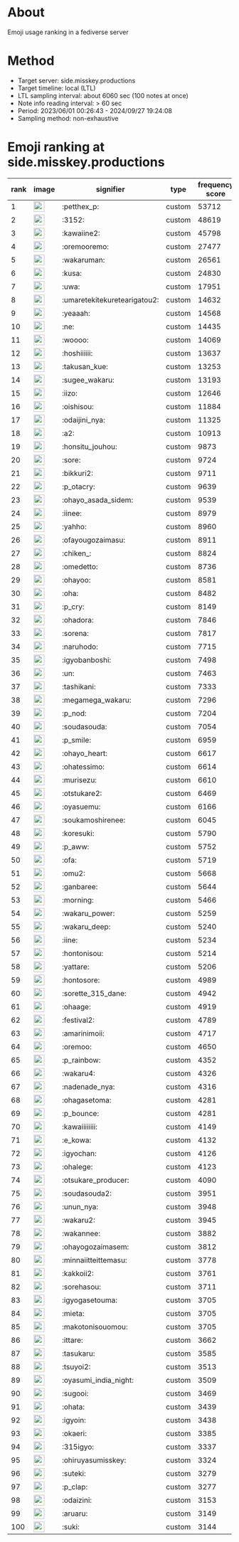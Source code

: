 # About
Emoji usage ranking in a fediverse server

# Method
- Target server: side.misskey.productions
- Target timeline: local (LTL)
- LTL sampling interval: about 6060 sec (100 notes at once)
- Note info reading interval: > 60 sec
- Period: 2023/06/01 00:26:43 - 2024/09/27 19:24:08 
- Sampling method: non-exhaustive

# Emoji ranking at side.misskey.productions

|rank|image|signifier|type|frequency score|
|----|----|----|----|----|
|1|<img height="24" src="https://side.misskey.productions/emoji/petthex_p.webp">|:petthex_p:|custom|53712|
|2|<img height="24" src="https://side.misskey.productions/emoji/3152.webp">|:3152:|custom|48619|
|3|<img height="24" src="https://side.misskey.productions/emoji/kawaiine2.webp">|:kawaiine2:|custom|45798|
|4|<img height="24" src="https://side.misskey.productions/emoji/oremooremo.webp">|:oremooremo:|custom|27477|
|5|<img height="24" src="https://side.misskey.productions/emoji/wakaruman.webp">|:wakaruman:|custom|26561|
|6|<img height="24" src="https://side.misskey.productions/emoji/kusa.webp">|:kusa:|custom|24830|
|7|<img height="24" src="https://side.misskey.productions/emoji/uwa.webp">|:uwa:|custom|17951|
|8|<img height="24" src="https://side.misskey.productions/emoji/umaretekitekuretearigatou2.webp">|:umaretekitekuretearigatou2:|custom|14632|
|9|<img height="24" src="https://side.misskey.productions/emoji/yeaaah.webp">|:yeaaah:|custom|14568|
|10|<img height="24" src="https://side.misskey.productions/emoji/ne.webp">|:ne:|custom|14435|
|11|<img height="24" src="https://side.misskey.productions/emoji/woooo.webp">|:woooo:|custom|14069|
|12|<img height="24" src="https://side.misskey.productions/emoji/hoshiiiiii.webp">|:hoshiiiiii:|custom|13637|
|13|<img height="24" src="https://side.misskey.productions/emoji/takusan_kue.webp">|:takusan_kue:|custom|13253|
|14|<img height="24" src="https://side.misskey.productions/emoji/sugee_wakaru.webp">|:sugee_wakaru:|custom|13193|
|15|<img height="24" src="https://side.misskey.productions/emoji/iizo.webp">|:iizo:|custom|12646|
|16|<img height="24" src="https://side.misskey.productions/emoji/oishisou.webp">|:oishisou:|custom|11884|
|17|<img height="24" src="https://side.misskey.productions/emoji/odaijini_nya.webp">|:odaijini_nya:|custom|11325|
|18|<img height="24" src="https://side.misskey.productions/emoji/a2.webp">|:a2:|custom|10913|
|19|<img height="24" src="https://side.misskey.productions/emoji/honsitu_jouhou.webp">|:honsitu_jouhou:|custom|9873|
|20|<img height="24" src="https://side.misskey.productions/emoji/sore.webp">|:sore:|custom|9724|
|21|<img height="24" src="https://side.misskey.productions/emoji/bikkuri2.webp">|:bikkuri2:|custom|9711|
|22|<img height="24" src="https://side.misskey.productions/emoji/p_otacry.webp">|:p_otacry:|custom|9639|
|23|<img height="24" src="https://side.misskey.productions/emoji/ohayo_asada_sidem.webp">|:ohayo_asada_sidem:|custom|9539|
|24|<img height="24" src="https://side.misskey.productions/emoji/iinee.webp">|:iinee:|custom|8979|
|25|<img height="24" src="https://side.misskey.productions/emoji/yahho.webp">|:yahho:|custom|8960|
|26|<img height="24" src="https://side.misskey.productions/emoji/ofayougozaimasu.webp">|:ofayougozaimasu:|custom|8911|
|27|<img height="24" src="https://side.misskey.productions/emoji/chiken_.webp">|:chiken_:|custom|8824|
|28|<img height="24" src="https://side.misskey.productions/emoji/omedetto.webp">|:omedetto:|custom|8736|
|29|<img height="24" src="https://side.misskey.productions/emoji/ohayoo.webp">|:ohayoo:|custom|8581|
|30|<img height="24" src="https://side.misskey.productions/emoji/oha.webp">|:oha:|custom|8482|
|31|<img height="24" src="https://side.misskey.productions/emoji/p_cry.webp">|:p_cry:|custom|8149|
|32|<img height="24" src="https://side.misskey.productions/emoji/ohadora.webp">|:ohadora:|custom|7846|
|33|<img height="24" src="https://side.misskey.productions/emoji/sorena.webp">|:sorena:|custom|7817|
|34|<img height="24" src="https://side.misskey.productions/emoji/naruhodo.webp">|:naruhodo:|custom|7715|
|35|<img height="24" src="https://side.misskey.productions/emoji/igyobanboshi.webp">|:igyobanboshi:|custom|7498|
|36|<img height="24" src="https://side.misskey.productions/emoji/un.webp">|:un:|custom|7463|
|37|<img height="24" src="https://side.misskey.productions/emoji/tashikani.webp">|:tashikani:|custom|7333|
|38|<img height="24" src="https://side.misskey.productions/emoji/megamega_wakaru.webp">|:megamega_wakaru:|custom|7296|
|39|<img height="24" src="https://side.misskey.productions/emoji/p_nod.webp">|:p_nod:|custom|7204|
|40|<img height="24" src="https://side.misskey.productions/emoji/soudasouda.webp">|:soudasouda:|custom|7054|
|41|<img height="24" src="https://side.misskey.productions/emoji/p_smile.webp">|:p_smile:|custom|6959|
|42|<img height="24" src="https://side.misskey.productions/emoji/ohayo_heart.webp">|:ohayo_heart:|custom|6617|
|43|<img height="24" src="https://side.misskey.productions/emoji/ohatessimo.webp">|:ohatessimo:|custom|6614|
|44|<img height="24" src="https://side.misskey.productions/emoji/murisezu.webp">|:murisezu:|custom|6610|
|45|<img height="24" src="https://side.misskey.productions/emoji/otstukare2.webp">|:otstukare2:|custom|6469|
|46|<img height="24" src="https://side.misskey.productions/emoji/oyasuemu.webp">|:oyasuemu:|custom|6166|
|47|<img height="24" src="https://side.misskey.productions/emoji/soukamoshirenee.webp">|:soukamoshirenee:|custom|6045|
|48|<img height="24" src="https://side.misskey.productions/emoji/koresuki.webp">|:koresuki:|custom|5790|
|49|<img height="24" src="https://side.misskey.productions/emoji/p_aww.webp">|:p_aww:|custom|5752|
|50|<img height="24" src="https://side.misskey.productions/emoji/ofa.webp">|:ofa:|custom|5719|
|51|<img height="24" src="https://side.misskey.productions/emoji/omu2.webp">|:omu2:|custom|5668|
|52|<img height="24" src="https://side.misskey.productions/emoji/ganbaree.webp">|:ganbaree:|custom|5644|
|53|<img height="24" src="https://side.misskey.productions/emoji/morning.webp">|:morning:|custom|5466|
|54|<img height="24" src="https://side.misskey.productions/emoji/wakaru_power.webp">|:wakaru_power:|custom|5259|
|55|<img height="24" src="https://side.misskey.productions/emoji/wakaru_deep.webp">|:wakaru_deep:|custom|5240|
|56|<img height="24" src="https://side.misskey.productions/emoji/iine.webp">|:iine:|custom|5234|
|57|<img height="24" src="https://side.misskey.productions/emoji/hontonisou.webp">|:hontonisou:|custom|5214|
|58|<img height="24" src="https://side.misskey.productions/emoji/yattare.webp">|:yattare:|custom|5206|
|59|<img height="24" src="https://side.misskey.productions/emoji/hontosore.webp">|:hontosore:|custom|4989|
|60|<img height="24" src="https://side.misskey.productions/emoji/sorette_315_dane.webp">|:sorette_315_dane:|custom|4942|
|61|<img height="24" src="https://side.misskey.productions/emoji/ohaage.webp">|:ohaage:|custom|4919|
|62|<img height="24" src="https://side.misskey.productions/emoji/festival2.webp">|:festival2:|custom|4789|
|63|<img height="24" src="https://side.misskey.productions/emoji/amarinimoii.webp">|:amarinimoii:|custom|4717|
|64|<img height="24" src="https://side.misskey.productions/emoji/oremoo.webp">|:oremoo:|custom|4650|
|65|<img height="24" src="https://side.misskey.productions/emoji/p_rainbow.webp">|:p_rainbow:|custom|4352|
|66|<img height="24" src="https://side.misskey.productions/emoji/wakaru4.webp">|:wakaru4:|custom|4326|
|67|<img height="24" src="https://side.misskey.productions/emoji/nadenade_nya.webp">|:nadenade_nya:|custom|4316|
|68|<img height="24" src="https://side.misskey.productions/emoji/ohagasetoma.webp">|:ohagasetoma:|custom|4281|
|69|<img height="24" src="https://side.misskey.productions/emoji/p_bounce.webp">|:p_bounce:|custom|4281|
|70|<img height="24" src="https://side.misskey.productions/emoji/kawaiiiiiiii.webp">|:kawaiiiiiiii:|custom|4149|
|71|<img height="24" src="https://side.misskey.productions/emoji/e_kowa.webp">|:e_kowa:|custom|4132|
|72|<img height="24" src="https://side.misskey.productions/emoji/igyochan.webp">|:igyochan:|custom|4126|
|73|<img height="24" src="https://side.misskey.productions/emoji/ohalege.webp">|:ohalege:|custom|4123|
|74|<img height="24" src="https://side.misskey.productions/emoji/otsukare_producer.webp">|:otsukare_producer:|custom|4090|
|75|<img height="24" src="https://side.misskey.productions/emoji/soudasouda2.webp">|:soudasouda2:|custom|3951|
|76|<img height="24" src="https://side.misskey.productions/emoji/unun_nya.webp">|:unun_nya:|custom|3948|
|77|<img height="24" src="https://side.misskey.productions/emoji/wakaru2.webp">|:wakaru2:|custom|3945|
|78|<img height="24" src="https://side.misskey.productions/emoji/wakannee.webp">|:wakannee:|custom|3882|
|79|<img height="24" src="https://side.misskey.productions/emoji/ohayogozaimasem.webp">|:ohayogozaimasem:|custom|3812|
|80|<img height="24" src="https://side.misskey.productions/emoji/minnaiitteittemasu.webp">|:minnaiitteittemasu:|custom|3778|
|81|<img height="24" src="https://side.misskey.productions/emoji/kakkoii2.webp">|:kakkoii2:|custom|3761|
|82|<img height="24" src="https://side.misskey.productions/emoji/sorehasou.webp">|:sorehasou:|custom|3711|
|83|<img height="24" src="https://side.misskey.productions/emoji/igyogasetouma.webp">|:igyogasetouma:|custom|3705|
|84|<img height="24" src="https://side.misskey.productions/emoji/mieta.webp">|:mieta:|custom|3705|
|85|<img height="24" src="https://side.misskey.productions/emoji/makotonisouomou.webp">|:makotonisouomou:|custom|3705|
|86|<img height="24" src="https://side.misskey.productions/emoji/ittare.webp">|:ittare:|custom|3662|
|87|<img height="24" src="https://side.misskey.productions/emoji/tasukaru.webp">|:tasukaru:|custom|3585|
|88|<img height="24" src="https://side.misskey.productions/emoji/tsuyoi2.webp">|:tsuyoi2:|custom|3513|
|89|<img height="24" src="https://side.misskey.productions/emoji/oyasumi_india_night.webp">|:oyasumi_india_night:|custom|3509|
|90|<img height="24" src="https://side.misskey.productions/emoji/sugooi.webp">|:sugooi:|custom|3469|
|91|<img height="24" src="https://side.misskey.productions/emoji/ohata.webp">|:ohata:|custom|3439|
|92|<img height="24" src="https://side.misskey.productions/emoji/igyoin.webp">|:igyoin:|custom|3438|
|93|<img height="24" src="https://side.misskey.productions/emoji/okaeri.webp">|:okaeri:|custom|3385|
|94|<img height="24" src="https://side.misskey.productions/emoji/315igyo.webp">|:315igyo:|custom|3337|
|95|<img height="24" src="https://side.misskey.productions/emoji/ohiruyasumisskey.webp">|:ohiruyasumisskey:|custom|3324|
|96|<img height="24" src="https://side.misskey.productions/emoji/suteki.webp">|:suteki:|custom|3279|
|97|<img height="24" src="https://side.misskey.productions/emoji/p_clap.webp">|:p_clap:|custom|3277|
|98|<img height="24" src="https://side.misskey.productions/emoji/odaizini.webp">|:odaizini:|custom|3153|
|99|<img height="24" src="https://side.misskey.productions/emoji/aruaru.webp">|:aruaru:|custom|3149|
|100|<img height="24" src="https://side.misskey.productions/emoji/suki.webp">|:suki:|custom|3144|
